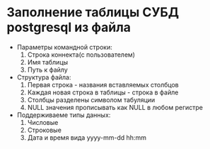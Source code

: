 # Заполнение таблицы СУБД postgresql из файла
- Параметры командной строки:
   1. Cтрока коннекта(с пользователем)
   2. Имя таблицы
   3. Путь к файлу
- Структура файла:
   1. Первая строка - названия вставляемых столбцов
   2. Каждая новая строка в таблицы - строка в файле
   2. Столбцы разделены символом табуляции
   3. NULL значения прописывать как NULL в любом регистре
- Поддерживаеме типы данных:
   1. Числовые
   2. Строковые
   3. Дата и время вида yyyy-mm-dd hh:mm